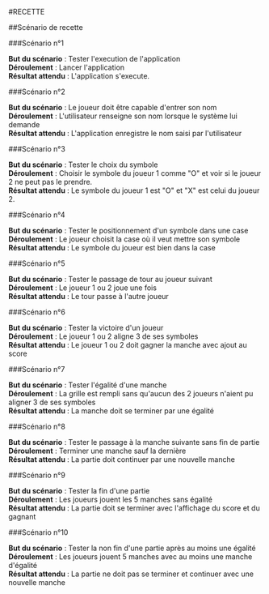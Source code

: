 ﻿#RECETTE

##Scénario de recette

###Scénario n°1

**But du scénario** : Tester l'execution de l'application  
**Déroulement** : Lancer l'application  
**Résultat attendu** : L'application s'execute.

###Scénario n°2

**But du scénario** :   Le joueur doit être capable d'entrer son nom  
**Déroulement** :  L'utilisateur renseigne son nom lorsque le système lui demande  
**Résultat attendu** :  L'application enregistre le nom saisi par l'utilisateur

 
###Scénario n°3

**But du scénario** : Tester le choix du symbole  
**Déroulement** :  Choisir le symbole du joueur 1 comme "O" et voir si le joueur 2 ne peut pas le prendre.  
**Résultat attendu** : Le symbole du joueur 1 est "O" et "X" est celui du joueur 2.   

###Scénario n°4

**But du scénario** : Tester le positionnement d'un symbole dans une case 
**Déroulement** : Le joueur choisit la case où il veut mettre son symbole
**Résultat attendu** : Le symbole du joueur est bien dans la case

###Scénario n°5

**But du scénario** : Tester le passage de tour au joueur suivant  
**Déroulement** : Le joueur 1 ou 2 joue une fois  
**Résultat attendu** : Le tour passe à l'autre joueur  

###Scénario n°6

**But du scénario** : Tester la victoire d'un joueur  
**Déroulement** : Le joueur 1 ou 2 aligne 3 de ses symboles  
**Résultat attendu** : Le joueur 1 ou 2 doit gagner la manche avec ajout au score  

###Scénario n°7

**But du scénario** : Tester l'égalité d'une manche  
**Déroulement** : La grille est rempli sans qu'aucun des 2 joueurs n'aient pu aligner 3 de ses symboles  
**Résultat attendu** : La manche doit se terminer par une égalité  

###Scénario n°8

**But du scénario** : Tester le passage à la manche suivante sans fin de partie  
**Déroulement** : Terminer une manche sauf la dernière  
**Résultat attendu** : La partie doit continuer par une nouvelle manche  


###Scénario n°9

**But du scénario** : Tester la fin d'une partie  
**Déroulement** : Les joueurs jouent les 5 manches sans égalité  
**Résultat attendu** : La partie doit se terminer avec l'affichage du score et du gagnant  

###Scénario n°10

**But du scénario** : Tester la non fin d'une partie après au moins une égalité  
**Déroulement** : Les joueurs jouent 5 manches avec au moins une manche d'égalité  
**Résultat attendu** : La partie ne doit pas se terminer et continuer avec une nouvelle manche  
